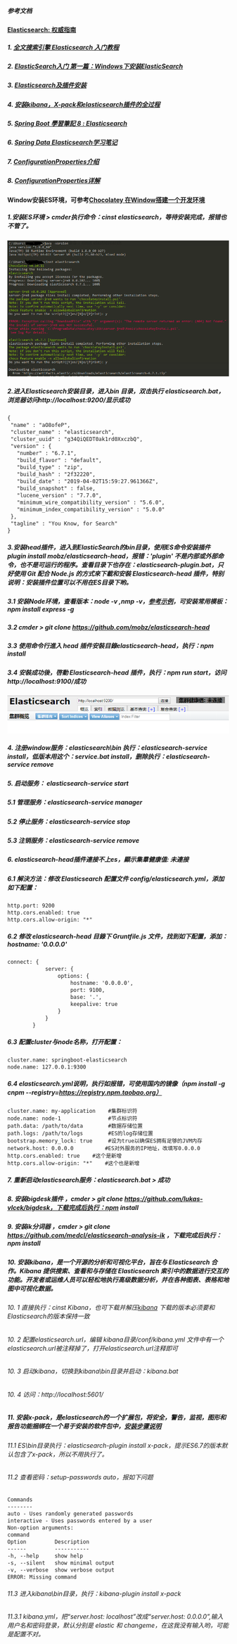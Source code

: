 ##### 参考文档

#### [Elasticsearch: 权威指南](https://elasticsearch.cn/book/elasticsearch_definitive_guide_2.x/)

##### 1. [全文搜索引擎 Elasticsearch 入门教程](http://www.ruanyifeng.com/blog/2017/08/elasticsearch.html)
##### 2. [ElasticSearch入门 第一篇：Windows下安装ElasticSearch](http://www.cnblogs.com/ljhdo/p/4887557.html)
##### 3. [Elasticsearch及插件安装](https://blog.csdn.net/vbirdbest/article/details/79194244)
##### 4. [安装kibana，X-pack和elasticsearch插件的全过程](https://blog.51cto.com/chenx1242/2045569)
##### 5. [Spring Boot 學習筆記 8 : Elasticsearch](https://www.twblogs.net/a/5b7d58662b71770a43deb838)
##### 6. [Spring Data Elasticsearch学习笔记](https://aceofspades.top/u/ace/blogs/12)
##### 7. [ConfigurationProperties介绍](https://elim.iteye.com/blog/2434028)
##### 8. [ConfigurationProperties详解](https://docs.spring.io/spring-boot/docs/current/reference/html/boot-features-external-config.html#boot-features-external-config-relaxed-binding)

#### Window安装ES环境，可参考[Chocolatey 在Window搭建一个开发环境](https://my.oschina.net/liuzidong/blog/3026912)

##### 1.安装ES环境 > cmder执行命令：cinst elasticsearch，等待安装完成，报错也不管了。
![window-install-es.png](windows-install-es\window-install-es.png)
##### 2.进入Elasticsearch安装目录，进入bin 目录，双击执行 elasticsearch.bat，浏览器访问http://localhost:9200/显示成功
 ```
 {
  "name" : "aO8ofeP",
  "cluster_name" : "elasticsearch",
  "cluster_uuid" : "g34QiQEDT0ak1rd0XxczbQ",
  "version" : {
    "number" : "6.7.1",
    "build_flavor" : "default",
    "build_type" : "zip",
    "build_hash" : "2f32220",
    "build_date" : "2019-04-02T15:59:27.961366Z",
    "build_snapshot" : false,
    "lucene_version" : "7.7.0",
    "minimum_wire_compatibility_version" : "5.6.0",
    "minimum_index_compatibility_version" : "5.0.0"
  },
  "tagline" : "You Know, for Search"
}
 ```

##### 3.安装head插件，进入到ElasticSearch的bin目录，使用ES命令安装插件  plugin install mobz/elasticsearch-head，报错：'plugin' 不是内部或外部命令，也不是可运行的程序。查看目录下也存在：elasticsearch-plugin.bat，只好使用 Git 配合 Node.js 的方式來下載和安裝 Elasticsearch-head 插件，特别说明：安装插件位置可以不用在ES目录下哟。
 
##### 3.1 安装Node环境，查看版本：node -v ,nmp -v，[参考示例](https://www.jianshu.com/p/03a76b2e7e00)，可安装常用模板：npm install express -g
##### 3.2 cmder > git clone https://github.com/mobz/elasticsearch-head
##### 3.3 使用命令行進入 head 插件安裝目錄elasticsearch-head，执行：npm install
##### 3.4 安裝成功後，啓動 Elasticsearch-head 插件，执行：npm run start，访问http://localhost:9100/成功 
![elasticsearch-head-to-web.png](windows-install-es/elasticsearch-head-to-web.png)

##### 4. 注册window服务：elasticsearch\bin 执行：elasticsearch-service install，低版本用这个：service.bat install，删除执行：elasticsearch-service remove
  
##### 5. 启动服务： elasticsearch-service start
##### 5.1 管理服务：elasticsearch-service manager
##### 5.2 停止服务：elasticsearch-service stop
##### 5.3 注销服务：elasticsearch-service remove

##### 6. elasticsearch-head插件連接不上es，顯示集羣健康值: 未連接
##### 6.1 解決方法：修改 Elasticsearch 配置文件 config/elasticsearch.yml，添加如下配置：
```
http.port: 9200
http.cors.enabled: true
http.cors.allow-origin: "*"
```
  
##### 6.2 修改 elasticsearch-head 目錄下 Gruntfile.js 文件，找到如下配置，添加：hostname: '0.0.0.0'
```
connect: {
			server: {
				options: {
					hostname: '0.0.0.0',
					port: 9100,
					base: '.',
					keepalive: true
				}
			}
		}
```

##### 6.3 配置cluster与node名称，打开配置：
```
cluster.name: springboot-elasticsearch
node.name: 127.0.0.1:9300
```

##### 6.4 elasticsearch.yml说明，执行如报错，可使用国内的镜像（npm install -g cnpm --registry=https://registry.npm.taobao.org）
```
cluster.name: my-application    #集群标识符
node.name: node-1               #节点标识符
path.data: /path/to/data        #数据存储位置
path.logs: /path/to/logs        #ES的log存储位置
bootstrap.memory_lock: true     #设为true以确保ES拥有足够的JVM内存
network.host: 0.0.0.0          #ES对外服务的IP地址，改填写0.0.0.0
http.cors.enabled: true    #这个是新增
http.cors.allow-origin: "*"    #这个也是新增
```


##### 7. 重新启动elasticsearch服务：elasticsearch.bat > 成功
  
##### 8. 安装bigdesk插件 ，cmder > git clone https://github.com/lukas-vlcek/bigdesk，下载完成后执行：npm install
##### 9. 安装ik分词器 ，cmder > git clone https://github.com/medcl/elasticsearch-analysis-ik ，下载完成后执行：npm install

##### 10. 安装kibana，是一个开源的分析和可视化平台，旨在与 Elasticsearch 合作。Kibana 提供搜索、查看和与存储在 Elasticsearch 索引中的数据进行交互的功能。开发者或运维人员可以轻松地执行高级数据分析，并在各种图表、表格和地图中可视化数据。
###### 10. 1 直接执行：cinst Kibana，也可下载并解压[kibana](https://www.elastic.co/downloads/kibana) 下载的版本必须要和Elasticsearch的版本保持一致
###### 10. 2 配置elasticsearch.url，编辑 kibana目录/conf/kibana.yml 文件中有一个elasticsearch.url被注释掉了，打开elasticsearch.url注释即可
###### 10. 3 启动kibana，切换到kibana\bin目录并启动：kibana.bat
###### 10. 4 访问：http://localhost:5601/

##### 11. 安装x-pack，是elasticsearch的一个扩展包，将安全，警告，监视，图形和报告功能捆绑在一个易于安装的软件包中，[安装步骤说明](https://www.elastic.co/downloads/x-pack)
###### 11.1 ES\bin目录执行：elasticsearch-plugin install x-pack，提示ES6.7的版本默认包含了x-pack，所以不用执行了。
###### 11.2 查看密码：setup-passwords auto，报如下问题
```
Commands
--------
auto - Uses randomly generated passwords
interactive - Uses passwords entered by a user
Non-option arguments:
command
Option         Description
------         -----------
-h, --help     show help
-s, --silent   show minimal output
-v, --verbose  show verbose output
ERROR: Missing command
```
 
###### 11.3 进入kibana\bin目录，执行：kibana-plugin install x-pack
###### 11.3.1 kibana.yml，把“server.host: localhost”改成“server.host: 0.0.0.0”,输入用户名和密码登录，默认分别是 elastic 和 changeme，在这我没有输入哟，可能是配置不对。









